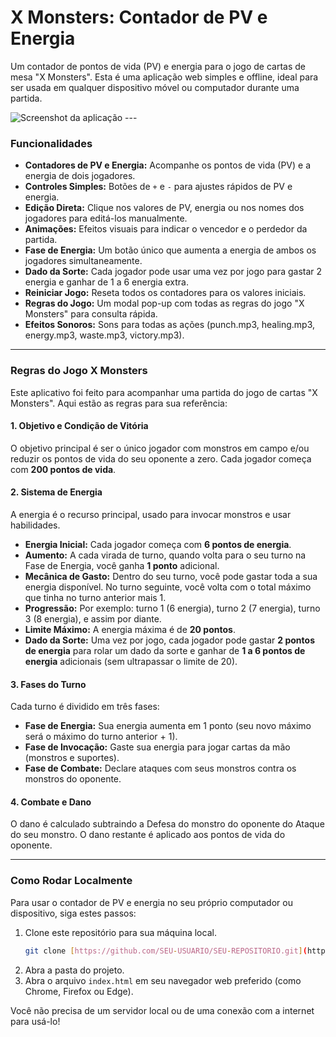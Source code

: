 # X Monsters: Contador de PV e Energia

Um contador de pontos de vida (PV) e energia para o jogo de cartas de mesa "X Monsters". Esta é uma aplicação web simples e offline, ideal para ser usada em qualquer dispositivo móvel ou computador durante uma partida.

![Screenshot da aplicação](https://i.imgur.com/example.png) ---

### Funcionalidades

* **Contadores de PV e Energia:** Acompanhe os pontos de vida (PV) e a energia de dois jogadores.
* **Controles Simples:** Botões de `+` e `-` para ajustes rápidos de PV e energia.
* **Edição Direta:** Clique nos valores de PV, energia ou nos nomes dos jogadores para editá-los manualmente.
* **Animações:** Efeitos visuais para indicar o vencedor e o perdedor da partida.
* **Fase de Energia:** Um botão único que aumenta a energia de ambos os jogadores simultaneamente.
* **Dado da Sorte:** Cada jogador pode usar uma vez por jogo para gastar 2 energia e ganhar de 1 a 6 energia extra.
* **Reiniciar Jogo:** Reseta todos os contadores para os valores iniciais.
* **Regras do Jogo:** Um modal pop-up com todas as regras do jogo "X Monsters" para consulta rápida.
* **Efeitos Sonoros:** Sons para todas as ações (punch.mp3, healing.mp3, energy.mp3, waste.mp3, victory.mp3).

---

### Regras do Jogo X Monsters

Este aplicativo foi feito para acompanhar uma partida do jogo de cartas "X Monsters". Aqui estão as regras para sua referência:

#### 1. Objetivo e Condição de Vitória

O objetivo principal é ser o único jogador com monstros em campo e/ou reduzir os pontos de vida do seu oponente a zero. Cada jogador começa com **200 pontos de vida**.

#### 2. Sistema de Energia

A energia é o recurso principal, usado para invocar monstros e usar habilidades.

* **Energia Inicial:** Cada jogador começa com **6 pontos de energia**.
* **Aumento:** A cada virada de turno, quando volta para o seu turno na Fase de Energia, você ganha **1 ponto** adicional.
* **Mecânica de Gasto:** Dentro do seu turno, você pode gastar toda a sua energia disponível. No turno seguinte, você volta com o total máximo que tinha no turno anterior mais 1.
* **Progressão:** Por exemplo: turno 1 (6 energia), turno 2 (7 energia), turno 3 (8 energia), e assim por diante.
* **Limite Máximo:** A energia máxima é de **20 pontos**.
* **Dado da Sorte:** Uma vez por jogo, cada jogador pode gastar **2 pontos de energia** para rolar um dado da sorte e ganhar de **1 a 6 pontos de energia** adicionais (sem ultrapassar o limite de 20).

#### 3. Fases do Turno

Cada turno é dividido em três fases:

* **Fase de Energia:** Sua energia aumenta em 1 ponto (seu novo máximo será o máximo do turno anterior + 1).
* **Fase de Invocação:** Gaste sua energia para jogar cartas da mão (monstros e suportes).
* **Fase de Combate:** Declare ataques com seus monstros contra os monstros do oponente.

#### 4. Combate e Dano

O dano é calculado subtraindo a Defesa do monstro do oponente do Ataque do seu monstro. O dano restante é aplicado aos pontos de vida do oponente.

---

### Como Rodar Localmente

Para usar o contador de PV e energia no seu próprio computador ou dispositivo, siga estes passos:

1.  Clone este repositório para sua máquina local.
    ```bash
    git clone [https://github.com/SEU-USUARIO/SEU-REPOSITORIO.git](https://github.com/SEU-USUARIO/SEU-REPOSITORIO.git)
    ```
2.  Abra a pasta do projeto.
3.  Abra o arquivo `index.html` em seu navegador web preferido (como Chrome, Firefox ou Edge).

Você não precisa de um servidor local ou de uma conexão com a internet para usá-lo!

